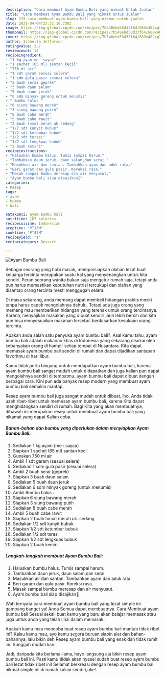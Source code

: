 ```yaml
---
description: "Cara membuat Ayam Bumbu Bali yang nikmat Untuk Jualan"
title: "Cara membuat Ayam Bumbu Bali yang nikmat Untuk Jualan"
slug: 215-cara-membuat-ayam-bumbu-bali-yang-nikmat-untuk-jualan
date: 2021-04-04T23:32:10.730Z
image: https://img-global.cpcdn.com/recipes/7b548ebd58d33f64/680x482cq70/ayam-bumbu-bali-foto-resep-utama.jpg
thumbnail: https://img-global.cpcdn.com/recipes/7b548ebd58d33f64/680x482cq70/ayam-bumbu-bali-foto-resep-utama.jpg
cover: https://img-global.cpcdn.com/recipes/7b548ebd58d33f64/680x482cq70/ayam-bumbu-bali-foto-resep-utama.jpg
author: Isabella Jefferson
ratingvalue: 3.7
reviewcount: 14
recipeingredient:
- "1 kg ayam me  sayap"
- "1 sachet (65 ml) santan kecil"
- "750 ml air"
- "1 sdt garam sesuai selera"
- "1 sdm gula pasir sesuai selera"
- "2 buah serai geprek"
- "3 buah daun salam"
- "5 buah daun jeruk"
- "6 sdm minyak goreng untuk menumis"
- " Bumbu halus "
- "6 siung bawang merah"
- "3 siung bawang putih"
- "8 buah cabe merah"
- "5 buah cabe rawit"
- "2 buah tomat merah uk sedang"
- "1/2 sdt kunyit bubuk"
- "1/2 sdt ketumbar bubuk"
- "1/2 sdt terasi"
- "1/2 sdt lengkuas bubuk"
- "2 buah kemiri"
recipeinstructions:
- "Haluskan bumbu halus. Tumis sampai harum."
- "Tambahkan daun jeruk, daun salam,dan serai."
- "Masukkan air dan santan. Tambahkan ayam dan aduk rata."
- "Beri garam dan gula pasir. Koreksi rasa."
- "Masak sampai bumbu meresap dan air menyusut."
- "Ayam bumbu bali siap disajikan🤗"
categories:
- Resep
tags:
- ayam
- bumbu
- bali

katakunci: ayam bumbu bali 
nutrition: 167 calories
recipecuisine: Indonesian
preptime: "PT13M"
cooktime: "PT47M"
recipeyield: "1"
recipecategory: Dessert

---
```



![Ayam Bumbu Bali](https://img-global.cpcdn.com/recipes/7b548ebd58d33f64/680x482cq70/ayam-bumbu-bali-foto-resep-utama.jpg)

Sebagai seorang yang hobi masak, mempersiapkan olahan lezat buat keluarga tercinta merupakan suatu hal yang menyenangkan untuk kita sendiri. Peran seorang  wanita bukan saja mengatur rumah saja, tetapi anda pun harus memastikan kebutuhan nutrisi tercukupi dan olahan yang disantap orang tercinta mesti menggugah selera.

Di masa  sekarang, anda memang dapat membeli hidangan praktis meski tanpa harus capek mengolahnya dahulu. Tetapi ada juga orang yang memang mau memberikan hidangan yang terenak untuk orang tercintanya. Karena, menyajikan masakan yang dibuat sendiri jauh lebih bersih dan kita pun bisa menyesuaikan makanan tersebut berdasarkan kesukaan orang tercinta. 



Apakah anda salah satu penyuka ayam bumbu bali?. Asal kamu tahu, ayam bumbu bali adalah makanan khas di Indonesia yang sekarang disukai oleh kebanyakan orang di hampir setiap tempat di Nusantara. Kita dapat memasak ayam bumbu bali sendiri di rumah dan dapat dijadikan santapan favoritmu di hari libur.

Kamu tidak perlu bingung untuk mendapatkan ayam bumbu bali, karena ayam bumbu bali sangat mudah untuk didapatkan dan juga kalian pun dapat mengolahnya sendiri di tempatmu. ayam bumbu bali dapat dibuat dengan berbagai cara. Kini pun ada banyak resep modern yang membuat ayam bumbu bali semakin mantap.

Resep ayam bumbu bali juga sangat mudah untuk dibuat, lho. Anda tidak usah ribet-ribet untuk memesan ayam bumbu bali, karena Kita dapat menghidangkan sendiri di rumah. Bagi Kita yang akan membuatnya, dibawah ini merupakan resep untuk membuat ayam bumbu bali yang nikamat yang dapat Kalian coba.

<!--inarticleads1-->

##### Bahan-bahan dan bumbu yang diperlukan dalam menyiapkan Ayam Bumbu Bali:

1. Sediakan 1 kg ayam (me : sayap)
1. Siapkan 1 sachet (65 ml) santan kecil
1. Gunakan 750 ml air
1. Ambil 1 sdt garam (sesuai selera)
1. Sediakan 1 sdm gula pasir (sesuai selera)
1. Ambil 2 buah serai (geprek)
1. Siapkan 3 buah daun salam
1. Sediakan 5 buah daun jeruk
1. Sediakan 6 sdm minyak goreng (untuk menumis)
1. Ambil  Bumbu halus :
1. Siapkan 6 siung bawang merah
1. Siapkan 3 siung bawang putih
1. Sediakan 8 buah cabe merah
1. Ambil 5 buah cabe rawit
1. Siapkan 2 buah tomat merah uk. sedang
1. Sediakan 1/2 sdt kunyit bubuk
1. Siapkan 1/2 sdt ketumbar bubuk
1. Sediakan 1/2 sdt terasi
1. Siapkan 1/2 sdt lengkuas bubuk
1. Siapkan 2 buah kemiri




<!--inarticleads2-->

##### Langkah-langkah membuat Ayam Bumbu Bali:

1. Haluskan bumbu halus. Tumis sampai harum.
1. Tambahkan daun jeruk, daun salam,dan serai.
1. Masukkan air dan santan. Tambahkan ayam dan aduk rata.
1. Beri garam dan gula pasir. Koreksi rasa.
1. Masak sampai bumbu meresap dan air menyusut.
1. Ayam bumbu bali siap disajikan🤗




Wah ternyata cara membuat ayam bumbu bali yang lezat simple ini gampang banget ya! Anda Semua dapat membuatnya. Cara Membuat ayam bumbu bali Sesuai sekali buat kamu yang baru akan belajar memasak atau juga untuk anda yang telah lihai dalam memasak.

Apakah kamu mau mencoba buat resep ayam bumbu bali mantab tidak ribet ini? Kalau kamu mau, ayo kamu segera buruan siapin alat dan bahan-bahannya, lalu bikin deh Resep ayam bumbu bali yang enak dan tidak rumit ini. Sungguh mudah kan. 

Jadi, daripada kita berlama-lama, hayo langsung aja bikin resep ayam bumbu bali ini. Pasti kamu tiidak akan nyesel sudah buat resep ayam bumbu bali lezat tidak ribet ini! Selamat berkreasi dengan resep ayam bumbu bali nikmat simple ini di rumah kalian sendiri,oke!.

